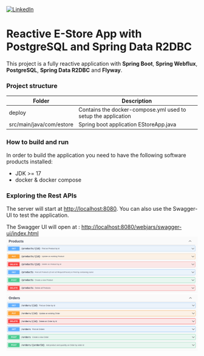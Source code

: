 [![LinkedIn](https://img.shields.io/badge/LinkedIn-0077B5?style=badge&logo=linkedin&logoColor=white)](http://linkedin.com/in/dmytro-trotsenko-97a6211a5)

# Reactive E-Store App with PostgreSQL and Spring Data R2DBC

This project is a fully reactive application with **Spring Boot**, **Spring Webflux**, **PostgreSQL**, 
**Spring Data R2DBC** and **Flyway**.
### Project structure


| Folder                   | Description                                                   |
|--------------------------|---------------------------------------------------------------|
| deploy                   | Contains the docker-compose.yml used to setup the application |
| src/main/java/com/estore | Spring boot application EStoreApp.java                        |

### How to build and run

In order to build the application you need to have the following software products installed:
- JDK >= 17
- docker & docker compose

### Exploring the Rest APIs

The server will start at <http://localhost:8080>.
You can also use the Swagger-UI to test the application.

The Swagger UI will open at : <http://localhost:8080/webjars/swagger-ui/index.html>
![products](readme_img/products.png)
![orders](readme_img/Orders.png)
